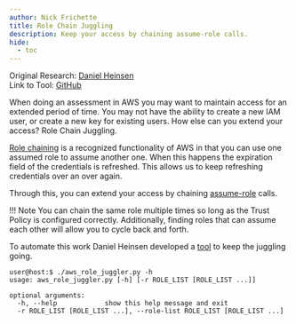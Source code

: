 ```yaml
---
author: Nick Frichette
title: Role Chain Juggling
description: Keep your access by chaining assume-role calls.
hide:
  - toc
---
```


Original Research: [Daniel Heinsen](https://twitter.com/hotnops)  
Link to Tool: [GitHub](https://github.com/hotnops/AWSRoleJuggler/)

When doing an assessment in AWS you may want to maintain access for an extended period of time. You may not have the ability to create a new IAM user, or create a new key for existing users. How else can you extend your access? Role Chain Juggling.

[Role chaining](https://docs.aws.amazon.com/IAM/latest/UserGuide/id_roles_terms-and-concepts.html#Role%20chaining) is a recognized functionality of AWS in that you can use one assumed role to assume another one. When this happens the expiration field of the credentials is refreshed. This allows us to keep refreshing credentials over an over again.

Through this, you can extend your access by chaining [assume-role](https://awscli.amazonaws.com/v2/documentation/api/latest/reference/sts/assume-role.html) calls.

!!! Note
    You can chain the same role multiple times so long as the Trust Policy is configured correctly. Additionally, finding roles that can assume each other will allow you to cycle back and forth.

To automate this work Daniel Heinsen developed a [tool](https://github.com/hotnops/AWSRoleJuggler/) to keep the juggling going.

```
user@host:$ ./aws_role_juggler.py -h
usage: aws_role_juggler.py [-h] [-r ROLE_LIST [ROLE_LIST ...]]

optional arguments:
  -h, --help            show this help message and exit
  -r ROLE_LIST [ROLE_LIST ...], --role-list ROLE_LIST [ROLE_LIST ...]
```